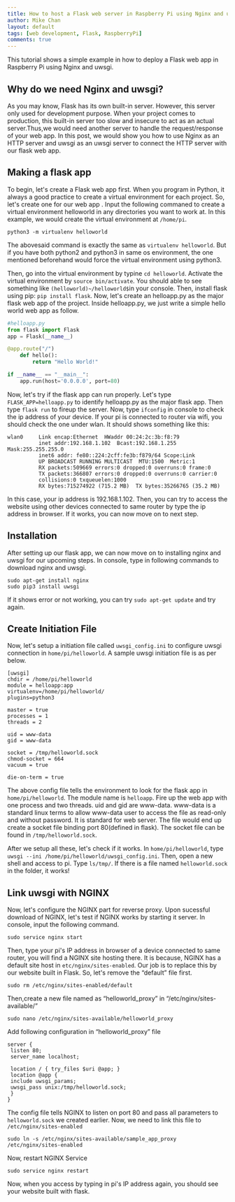 ```yaml
---
title: How to host a Flask web server in Raspberry Pi using Nginx and uswgi
author: Mike Chan
layout: default
tags: [web development, Flask, RaspberryPi]
comments: true 
---
```


This tutorial shows a simple example in how to deploy a Flask web app in Raspberry Pi using Nginx and uwsgi.

<!--more-->

## Why do we need Nginx and uwsgi?

As you may know, Flask has its own built-in server. However, this server only used for development purpose. When your project comes to production, this built-in server too slow and insecure to act as an actual server.Thus,we would need another server to handle the request/response of your web app. In this post, we would show you how to use Nginx as an HTTP server and uwsgi as an uwsgi server to connect the HTTP server with our flask web app.  

## Making a flask app
To begin, let's create a Flask web app first. When you program in Python, it always a good practice to create a virtual environment for each project. So, let's create one for our web app . Input the following commaned to create a virtual environment helloworld in any directories you want to work at. In this example, we would create the virtual environment at ```/home/pi```.

```
python3 -m virtualenv helloworld
```

The abovesaid command is exactly the same as ```virtualenv helloworld```. But if you have both python2 and python3 in same os environment, the one mentioned beforehand would force the virtual environment using python3.

Then, go into the virtual environment by typine ```cd helloworld```. Activate the virtual environment by ```source bin/activate```. You should able to see something like ```(helloworld)~/helloworld$```in your console. Then, install flask using pip: ```pip install flask```. Now, let's create an helloapp.py as the major flask web app of the project. Inside helloapp.py, we just write a simple hello world web app as follow.

```python
#helloapp.py
from flask import Flask
app = Flask(__name__)

@app.route("/")
    def hello():
        return "Hello World!"

if __name__ == "__main__":
    app.run(host='0.0.0.0', port=80)
```

Now, let's try if the flask app can run properly. Let's type ```FLASK_APP=helloapp.py``` to identify helloapp.py as the major flask app. Then type ```flask run``` to fireup the server. Now, type ```ifconfig``` in console to check the ip address of your device. If your pi is connected to router via wifi, you should check the one under wlan. It should shows something like this:

```
wlan0     Link encap:Ethernet  HWaddr 00:24:2c:3b:f8:79  
          inet addr:192.168.1.102  Bcast:192.168.1.255  Mask:255.255.255.0
          inet6 addr: fe80::224:2cff:fe3b:f879/64 Scope:Link
          UP BROADCAST RUNNING MULTICAST  MTU:1500  Metric:1
          RX packets:509669 errors:0 dropped:0 overruns:0 frame:0
          TX packets:366807 errors:0 dropped:0 overruns:0 carrier:0
          collisions:0 txqueuelen:1000 
          RX bytes:715274922 (715.2 MB)  TX bytes:35266765 (35.2 MB)
```
In this case, your ip address is 192.168.1.102. Then, you can try to access the website using other devices connected to same router by type the ip address in browser. If it works, you can now move on to next step.

## Installation

After setting up our flask app, we can now move on to installing nginx and uwsgi for our upcoming steps. In console, type in following commands to download nginx and uwsgi.

```
sudo apt-get install nginx
sudo pip3 install uwsgi
```
If it shows error or not working, you can try ```sudo apt-get update``` and try again.

## Create Initiation File

Now, let's setup a initiation file called ```uwsgi_config.ini``` to configure uwsgi connection in ```home/pi/helloworld```. A sample uwsgi initiation file is as per below.

```code
[uwsgi]
chdir = /home/pi/helloworld  
module = helloapp:app       
virtualenv=/home/pi/helloworld/
plugins=python3

master = true                
processes = 1                
threads = 2                  

uid = www-data               
gid = www-data

socket = /tmp/helloworld.sock 
chmod-socket = 664
vacuum = true

die-on-term = true
```
The above config file tells the environment to look for the flask app in ```home/pi/helloworld```. The module name is ```helloapp```. Fire up the web app with one process and two threads. uid and gid are www-data. www-data is a standard linux terms to allow www-data user to access the file as read-only and without password. It is standard for web server. The file would end up create a socket file binding port 80(defined in flask). The socket file can be found in ```/tmp/helloworld.sock```. 

After we setup all these, let's check if it works. In ```home/pi/helloworld```, type ```uwsgi --ini /home/pi/helloworld/uwsgi_config.ini```. Then, open a new shell and access to pi. Type ```ls/tmp/```. If there is a file named ```helloworld.sock``` in the folder, it works! 

## Link uwsgi with NGINX
Now, let's configure the NGINX part for reverse proxy. Upon sucessful download of NGINX, let's test if NGINX works by starting it server. In console, input the following command.

```
sudo service nginx start
```

Then, type your pi's IP address in browser of a device connected to same router, you will find a NGINX site hosting there. It is because, NGINX has a default site host in ```etc/nginx/sites-enabled```. Our job is to replace this by our website built in Flask. So, let's remove the “default” file first. 

```
sudo rm /etc/nginx/sites-enabled/default
```

Then,create a new file named as “helloworld_proxy” in “/etc/nginx/sites-available/” 

```
sudo nano /etc/nginx/sites-available/helloworld_proxy
```
Add following configuration in “helloworld_proxy” file 

```code
server {
 listen 80;
 server_name localhost;

 location / { try_files $uri @app; }
 location @app {
 include uwsgi_params;
 uwsgi_pass unix:/tmp/helloworld.sock;
 }
}
```

The config file tells NGINX to listen on port 80 and pass all parameters to ```helloworld.sock``` we created earlier. Now, we need to link this file to ```/etc/nginx/sites-enabled```

```
sudo ln -s /etc/nginx/sites-available/sample_app_proxy /etc/nginx/sites-enabled
```
Now, restart NGINX Service 

```
sudo service nginx restart
```

Now, when you access by typing in pi's IP address again, you should see your website built with flask.

